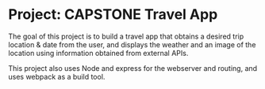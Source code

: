 # Project: CAPSTONE Travel App

The goal of this project is to build a travel app that obtains a desired trip location & date from the user, and displays the weather and an image of the location using information obtained from external APIs.


This project also uses Node and express for the webserver and routing, and uses webpack as a build tool. 
